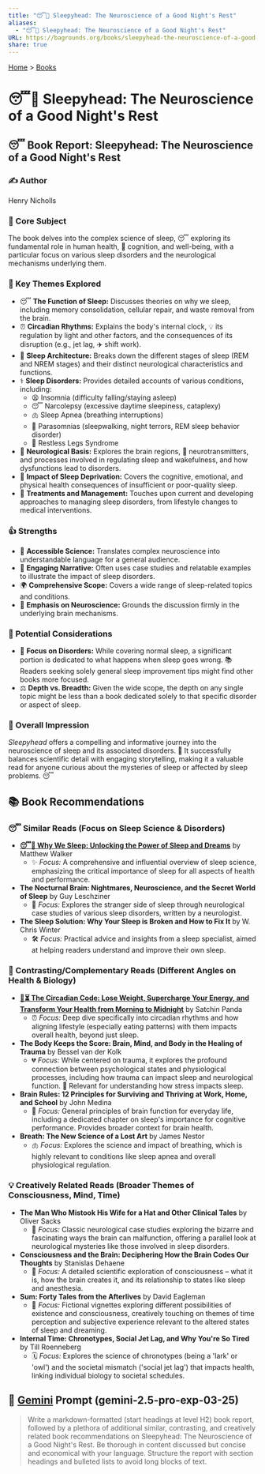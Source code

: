```yaml
---
title: "😴🧠 Sleepyhead: The Neuroscience of a Good Night's Rest"
aliases:
  - "😴🧠 Sleepyhead: The Neuroscience of a Good Night's Rest"
URL: https://bagrounds.org/books/sleepyhead-the-neuroscience-of-a-good-nights-rest
share: true
---
```

[Home](../index.md) > [Books](./index.md)  
# 😴🧠 Sleepyhead: The Neuroscience of a Good Night's Rest  
## 😴 Book Report: Sleepyhead: The Neuroscience of a Good Night's Rest  
  
### ✍️ Author  
Henry Nicholls  
  
### 🧠 Core Subject  
The book delves into the complex science of sleep, 😴 exploring its fundamental role in human health, 🧠 cognition, and well-being, with a particular focus on various sleep disorders and the neurological mechanisms underlying them.  
  
### 🔑 Key Themes Explored  
* 😴 **The Function of Sleep:** Discusses theories on why we sleep, including memory consolidation, cellular repair, and waste removal from the brain.  
* ⏰ **Circadian Rhythms:** Explains the body's internal clock, 💡 its regulation by light and other factors, and the consequences of its disruption (e.g., jet lag, ✈️ shift work).  
* 🛌 **Sleep Architecture:** Breaks down the different stages of sleep (REM and NREM stages) and their distinct neurological characteristics and functions.  
* ⚕️ **Sleep Disorders:** Provides detailed accounts of various conditions, including:  
    * 😫 Insomnia (difficulty falling/staying asleep)  
    * 😴 Narcolepsy (excessive daytime sleepiness, cataplexy)  
    * 🫁 Sleep Apnea (breathing interruptions)  
    * 👻 Parasomnias (sleepwalking, night terrors, REM sleep behavior disorder)  
    * 🦵 Restless Legs Syndrome  
* 🧠 **Neurological Basis:** Explores the brain regions, 🧪 neurotransmitters, and processes involved in regulating sleep and wakefulness, and how dysfunctions lead to disorders.  
* 🤕 **Impact of Sleep Deprivation:** Covers the cognitive, emotional, and physical health consequences of insufficient or poor-quality sleep.  
* 💊 **Treatments and Management:** Touches upon current and developing approaches to managing sleep disorders, from lifestyle changes to medical interventions.  
  
### 👍 Strengths  
* 🔬 **Accessible Science:** Translates complex neuroscience into understandable language for a general audience.  
* 📖 **Engaging Narrative:** Often uses case studies and relatable examples to illustrate the impact of sleep disorders.  
* 🌍 **Comprehensive Scope:** Covers a wide range of sleep-related topics and conditions.  
* 🧠 **Emphasis on Neuroscience:** Grounds the discussion firmly in the underlying brain mechanisms.  
  
### 🤔 Potential Considerations  
* 🛌 **Focus on Disorders:** While covering normal sleep, a significant portion is dedicated to what happens when sleep goes wrong. 📚 Readers seeking solely general sleep improvement tips might find other books more focused.  
* ⚖️ **Depth vs. Breadth:** Given the wide scope, the depth on any single topic might be less than a book dedicated solely to that specific disorder or aspect of sleep.  
  
### 🌟 Overall Impression  
*Sleepyhead* offers a compelling and informative journey into the neuroscience of sleep and its associated disorders. 🧠 It successfully balances scientific detail with engaging storytelling, making it a valuable read for anyone curious about the mysteries of sleep or affected by sleep problems. 😴  
  
## 📚 Book Recommendations  
  
### 😴 Similar Reads (Focus on Sleep Science & Disorders)  
* **[😴💭 Why We Sleep: Unlocking the Power of Sleep and Dreams](./why-we-sleep-unlocking-the-power-of-sleep-and-dreams.md)** by Matthew Walker  
    * ✨ *Focus:* A comprehensive and influential overview of sleep science, emphasizing the critical importance of sleep for all aspects of health and performance.  
* **The Nocturnal Brain: Nightmares, Neuroscience, and the Secret World of Sleep** by Guy Leschziner  
    * 👻 *Focus:* Explores the stranger side of sleep through neurological case studies of various sleep disorders, written by a neurologist.  
* **The Sleep Solution: Why Your Sleep is Broken and How to Fix It** by W. Chris Winter  
    * 🛠️ *Focus:* Practical advice and insights from a sleep specialist, aimed at helping readers understand and improve their own sleep.  
  
### 🧬 Contrasting/Complementary Reads (Different Angles on Health & Biology)  
* **[🌄⏳ The Circadian Code: Lose Weight, Supercharge Your Energy, and Transform Your Health from Morning to Midnight](./the-circadian-code.md)** by Satchin Panda  
    * ⏰ *Focus:* Deep dive specifically into circadian rhythms and how aligning lifestyle (especially eating patterns) with them impacts overall health, beyond just sleep.  
* **The Body Keeps the Score: Brain, Mind, and Body in the Healing of Trauma** by Bessel van der Kolk  
    * 💔 *Focus:* While centered on trauma, it explores the profound connection between psychological states and physiological processes, including how trauma can impact sleep and neurological function. 🤕 Relevant for understanding how stress impacts sleep.  
* **Brain Rules: 12 Principles for Surviving and Thriving at Work, Home, and School** by John Medina  
    * 🧠 *Focus:* General principles of brain function for everyday life, including a dedicated chapter on sleep's importance for cognitive performance. Provides broader context for brain health.  
* **Breath: The New Science of a Lost Art** by James Nestor  
    * 🫁 *Focus:* Explores the science and impact of breathing, which is highly relevant to conditions like sleep apnea and overall physiological regulation.  
  
### 💡 Creatively Related Reads (Broader Themes of Consciousness, Mind, Time)  
* **The Man Who Mistook His Wife for a Hat and Other Clinical Tales** by Oliver Sacks  
    * 🤔 *Focus:* Classic neurological case studies exploring the bizarre and fascinating ways the brain can malfunction, offering a parallel look at neurological mysteries like those involved in sleep disorders.  
* **Consciousness and the Brain: Deciphering How the Brain Codes Our Thoughts** by Stanislas Dehaene  
    * 🤯 *Focus:* A detailed scientific exploration of consciousness – what it is, how the brain creates it, and its relationship to states like sleep and anesthesia.  
* **Sum: Forty Tales from the Afterlives** by David Eagleman  
    * 🌌 *Focus:* Fictional vignettes exploring different possibilities of existence and consciousness, creatively touching on themes of time perception and subjective experience relevant to the altered states of sleep and dreaming.  
* **Internal Time: Chronotypes, Social Jet Lag, and Why You're So Tired** by Till Roenneberg  
    * 🗓️ *Focus:* Explores the science of chronotypes (being a 'lark' or 'owl') and the societal mismatch ('social jet lag') that impacts health, linking individual biology to societal schedules.  
  
## 💬 [Gemini](../software/gemini.md) Prompt (gemini-2.5-pro-exp-03-25)  
> Write a markdown-formatted (start headings at level H2) book report, followed by a plethora of additional similar, contrasting, and creatively related book recommendations on Sleepyhead: The Neuroscience of a Good Night's Rest. Be thorough in content discussed but concise and economical with your language. Structure the report with section headings and bulleted lists to avoid long blocks of text.